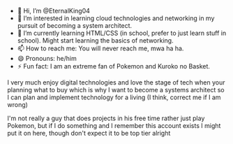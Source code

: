 - 👋 Hi, I’m @EternalKing04
- 👀 I’m interested in learning cloud technologies and networking in my pursuit of becoming a system architect.
- 🌱 I’m currently learning HTML/CSS (in school, prefer to just learn stuff in school). Might start learning the basics of networking.
- 📫 How to reach me: You will never reach me, mwa ha ha.
- 😄 Pronouns: he/him
- ⚡ Fun fact: I am an extreme fan of Pokemon and Kuroko no Basket.


I very much enjoy digital technologies and love the stage of tech when your planning what to buy which is why I want to become a systems architect so
I can plan and implement technology for a living (I think, correct me if I am wrong)

I'm not really a guy that does projects in his free time rather just play Pokemon, but if I do something and I remember this account exists I might put 
it on here, though don't expect it to be top tier alright
<!---
EternalKing04/EternalKing04 is a ✨ special ✨ repository because its `README.md` (this file) appears on your GitHub profile.
You can click the Preview link to take a look at your changes.
--->
